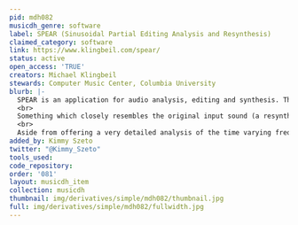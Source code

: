 ```yaml
---
pid: mdh082
musicdh_genre: software
label: SPEAR (Sinusoidal Partial Editing Analysis and Resynthesis)
claimed_category: software
link: https://www.klingbeil.com/spear/
status: active
open_access: 'TRUE'
creators: Michael Klingbeil
stewards: Computer Music Center, Columbia University
blurb: |-
  SPEAR is an application for audio analysis, editing and synthesis. The analysis procedure (which is based on the traditional McAulay-Quatieri technique) attempts to represent a sound with many individual sinusoidal tracks (partials), each corresponding to a single sinusoidal wave with time varying frequency and amplitude.
  <br>
  Something which closely resembles the original input sound (a resynthesis) can be generated by computing and adding all of the individual time varying sinusoidal waves together. In almost all cases the resynthesis will not be exactly identical to the original sound (although it is possible to get very close).
  <br>
  Aside from offering a very detailed analysis of the time varying frequency content of a sound, a sinusoidal model offers a great deal of flexibility for editing and manipulation. SPEAR supports flexible selection and immediate manipulation of analysis data, cut and paste, and unlimited undo/redo. Hundreds of simultaneous partials can be synthesized in real-time and documents may contain thousands of individual partials dispersed in time. SPEAR also supports a variety of standard file formats for the import and export of analysis data.
added_by: Kimmy Szeto
twitter: "@Kimmy_Szeto"
tools_used:
code_repository:
order: '081'
layout: musicdh_item
collection: musicdh
thumbnail: img/derivatives/simple/mdh082/thumbnail.jpg
full: img/derivatives/simple/mdh082/fullwidth.jpg
---
```


